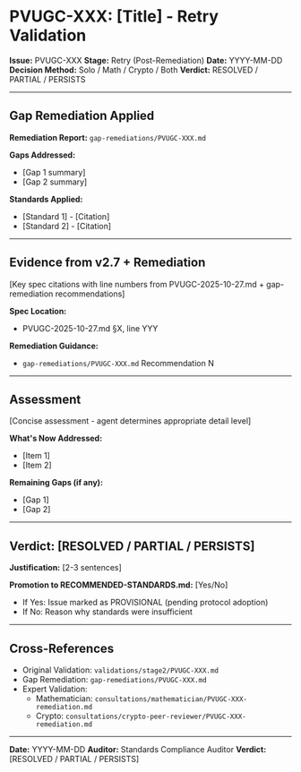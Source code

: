 # PVUGC-XXX: [Title] - Retry Validation

**Issue:** PVUGC-XXX
**Stage:** Retry (Post-Remediation)
**Date:** YYYY-MM-DD
**Decision Method:** Solo / Math / Crypto / Both
**Verdict:** RESOLVED / PARTIAL / PERSISTS

---

## Gap Remediation Applied

**Remediation Report:** `gap-remediations/PVUGC-XXX.md`

**Gaps Addressed:**
- [Gap 1 summary]
- [Gap 2 summary]

**Standards Applied:**
- [Standard 1] - [Citation]
- [Standard 2] - [Citation]

---

## Evidence from v2.7 + Remediation

[Key spec citations with line numbers from PVUGC-2025-10-27.md + gap-remediation recommendations]

**Spec Location:**
- PVUGC-2025-10-27.md §X, line YYY

**Remediation Guidance:**
- `gap-remediations/PVUGC-XXX.md` Recommendation N

---

## Assessment

[Concise assessment - agent determines appropriate detail level]

**What's Now Addressed:**
- [Item 1]
- [Item 2]

**Remaining Gaps (if any):**
- [Gap 1]
- [Gap 2]

---

## Verdict: [RESOLVED / PARTIAL / PERSISTS]

**Justification:** [2-3 sentences]

**Promotion to RECOMMENDED-STANDARDS.md:** [Yes/No]
- If Yes: Issue marked as PROVISIONAL (pending protocol adoption)
- If No: Reason why standards were insufficient

---

## Cross-References

- Original Validation: `validations/stage2/PVUGC-XXX.md`
- Gap Remediation: `gap-remediations/PVUGC-XXX.md`
- Expert Validation:
  - Mathematician: `consultations/mathematician/PVUGC-XXX-remediation.md`
  - Crypto: `consultations/crypto-peer-reviewer/PVUGC-XXX-remediation.md`

---

**Date:** YYYY-MM-DD
**Auditor:** Standards Compliance Auditor
**Verdict:** [RESOLVED / PARTIAL / PERSISTS]
